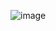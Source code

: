 ![image](https://user-images.githubusercontent.com/44817007/193450981-d4d0019a-4eec-4673-986e-31471887a79f.png)
